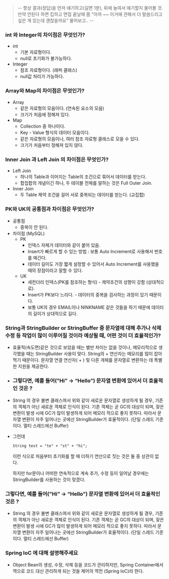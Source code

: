 >-- 항상 결과(정답)을 먼저 얘기하고(길면 1분), 뒤에 늘여서 얘기할지 물어볼 것. 만약 안된다 하면 킵하고 면접 끝날때 쯤
"아까 ~~ 이거에 관해서 더 말씀드리고 싶은 게 있는데 괜찮을까요" 물어보고.. --


### int 와 Integer의 차이점은 무엇인가?

- int
    - 기본 자료형이다.
    - null로 초기화가 불가능하다.
- Integer
    - 참조 자료형이다. (래퍼 클래스)
    - null값 처리가 가능하다.

### Array와 Map의 차이점은 무엇인가?

- Array
    - 같은 자료형의 모음이다. (연속된 요소의 모음)
    - 크기가 처음에 정해져 있다.
- Map
    - Collection 중 하나이다.
    - Key - Value 형식의 데이터 모음이다.
    - 같은 자료형의 모음이나, 여러 참조 자료형 클래스로 모을 수 있다.
    - 크기가 처음부터 정해져 있지 않다.

### Inner Join 과 Left Join 의 차이점은 무엇인가?

- Left Join
    - 하나의 Table과 이어지는 Table의 조건으로 묶어서 데이터를 받는다.
    - 합집합의 개념이긴 하나, 두 테이블 전체를 말하는 것은 Full Outer Join.
- Inner Join
    - 두 Table 제약 조건을 걸어 서로 중복되는 데이터를 받는다. (교집합)

### PK와 UK의 공통점과 차이점은 무엇인가?

- 공통점
    - 중복이 안 된다.
- 차이점 (MySQL)
    - PK
        - 인덱스 자체가 데이터와 같이 붙어 있음.
        - Insert가 빠르게 할 수 있는 방법  : 보통 Auto Increment로 사용해서 번호를 매긴다.
        - 데이터 길이도 가장 짧게 설정할 수 있어서 Auto Increment를 사용했을 때의 장점이라고 말할 수 있다.
    - UK
        - 세컨더리 인덱스(PK를 참조하는 형식) - 제약조건의 성향이 강함 (상대적으로).
        - Insert가 PK보다 느리다. - 데이터의 중복을 검사하는 과정이 있기 때문이다.
        - 보통 UK의 경우 EMAIL이나 NINKNAME 같은 것들을 하기 때문에 데이터의 길이가 상대적으로 길다.

### String과 StringBuilder or StringBuffer 중 문자열에 대해 추가나 삭제 수정 등 작업이 많이 이루어질 것이라 예상될 때, 어떤 것이 더 효율적인가?

- 효율적(속도면)같은 것으로 보았을 때는 별반 차이는 없을 것이나, 메모리적으로 생각했을 때는 StringBuilder 사용이 맞다. String의 + 연산자는 메모리를 많이 잡아 먹기 때문이다. 문자열 연결 연산자( + ) 및 다른 개체를 문자열로 변환하는 데 특별한 지원을 제공한다.
- ### 그렇다면, 예를 들어(”Hi” → “Hello”) 문자열 변환에 있어서 더 효율적인 것은 ?

- String 의 경우 불변 클래스여서 위와 같이 새로운 문자열로 생성하게 될 경우, 기존의 객체가 아닌 새로운 객체로 인식이 된다. 기존 객체는 곧 GC의 대상이 되며, 잦은 변환이 발생 시에 GC가 많이 발생하게 되어 메모리 적으로 좋지 못하다. 따라서 문자열 변환이 자주 일어나는 곳에선 StringBuilder가 효율적이다. (단일 스레드 기준이다. 멀티 스레드에선 Buffer)
- 그런데

    ```markdown
    String test = "te" + "st" + "hi";
    ```

  이런 식으로 처음부터 초기화를 할 때 더하기 연산으로 짓는 것은 둘 중 상관이 없다.

  하지만 for문이나 어떠한 연속적으로 계속 추가, 수정 등이 일어날 경우에는 StringBuilder를 사용하는 것이 맞겠다.

### 그렇다면, 예를 들어(”Hi” → “Hello”) 문자열 변환에 있어서 더 효율적인 것은 ?

- String 의 경우 불변 클래스여서 위와 같이 새로운 문자열로 생성하게 될 경우, 기존의 객체가 아닌 새로운 객체로 인식이 된다. 기존 객체는 곧 GC의 대상이 되며, 잦은 변환이 발생 시에 GC가 많이 발생하게 되어 메모리 적으로 좋지 못하다. 따라서 문자열 변환이 자주 일어나는 곳에선 StringBuilder가 효율적이다. (단일 스레드 기준이다. 멀티 스레드에선 Buffer)

### Spring IoC 에 대해 설명해주세요

- Object Bean의 생성, 수정, 삭제 등을 코드가 관리하지만, Spring Container에서 역으로 코드 대신 관리하게 되는 것을 제어의 역전 (Spring IoC)라 한다.
